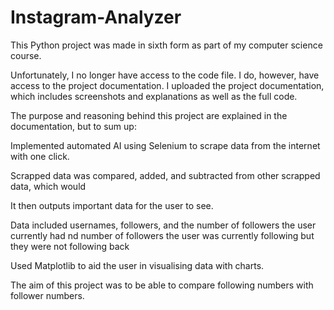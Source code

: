 # Instagram-Analyzer
This Python project was made in sixth form as part of my computer science course.

Unfortunately, I no longer have access to the code file.
I do, however, have access to the project documentation.
I uploaded the project documentation, which includes screenshots and explanations as well as the full code.

The purpose and reasoning behind this project are explained in the documentation, but to sum up:

Implemented automated AI using Selenium to scrape data from the internet with one click. 

Scrapped data was compared, added, and subtracted from other scrapped data, which would 

It then outputs important data for the user to see.

Data included usernames, followers, and the number of followers the user currently had nd number of followers the user was currently following but they were not following back

Used Matplotlib to aid the user in visualising data with charts.

The aim of this project was to be able to compare following numbers with follower numbers.
